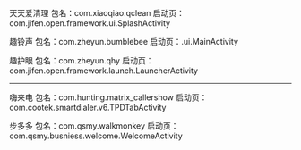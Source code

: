 天天爱清理
包名：com.xiaoqiao.qclean
启动页：com.jifen.open.framework.ui.SplashActivity

趣铃声
包名：com.zheyun.bumblebee
启动页：.ui.MainActivity

趣护眼
包名：com.zheyun.qhy
启动页：com.jifen.open.framework.launch.LauncherActivity


-----------------------------------------------

嗨来电
包名：com.hunting.matrix_callershow
启动页：com.cootek.smartdialer.v6.TPDTabActivity

步多多
包名：com.qsmy.walkmonkey
启动页：com.qsmy.busniess.welcome.WelcomeActivity